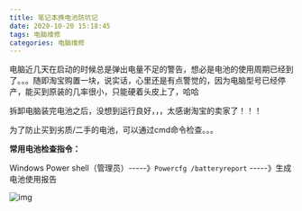 ```yaml
---
title: 笔记本换电池防坑记
date: 2020-10-20 15:18:45
tags: 电脑维修
categories: 电脑维修
---
```


​		电脑近几天在启动的时候总是弹出电量不足的警告，想必是电池的使用周期已经到了。。。随即淘宝购置一块，说实话，心里还是有点警觉的，因为电脑型号已经停产，能买到原装的几率很小，只能硬着头皮上了，哈哈

<!--more-->		

​		拆卸电脑装完电池之后，没想到运行良好，，，太感谢淘宝的卖家了！！！

为了防止买到劣质/二手的电池，可以通过cmd命令检查。。。

**常用电池检查指令：**

Windows Power shell（管理员）-----》`Powercfg /batteryreport`  -----》生成电池使用报告

![img](/images/2020102002.png)

